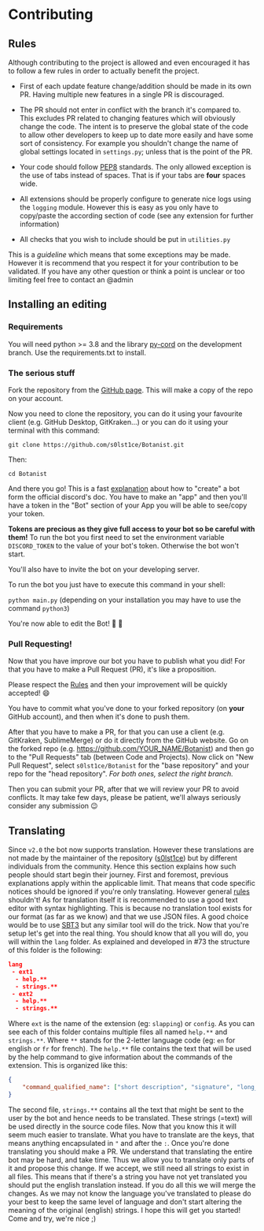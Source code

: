 # Contributing

## Rules

Although contributing to the project is allowed and even encouraged it has to follow a few rules in order to actually benefit the project.

- First of each update feature change/addition should be made in its own PR. Having multiple new features in a single PR is discouraged.

- The PR should not enter in conflict with the branch it's compared to. This excludes PR related to changing features which will obviously change the code. The intent is to preserve the global state of the code to allow other developers to keep up to date more easily and have some sort of consistency. For example you shouldn't change the name of global settings located in `settings.py`; unless that is the point of the PR.
- Your code should follow [PEP8](https://www.python.org/dev/peps/pep-0008/) standards. The only allowed exception is the use of tabs instead of spaces. That is if your tabs are **four** spaces wide.
- All extensions should be properly configure to generate nice logs using the `logging` module. However this is easy as you only have to copy/paste the according section of code (see any extension for further information)
- All checks that you wish to include should be put in `utilities.py`



This is a *guideline* which means that some exceptions may be made. However it is recommend that you respect it for your contribution to be validated. If you have any other question or think a point is unclear or too limiting feel free to contact an @admin

## Installing an editing

### Requirements

You will need python >= 3.8 and the library [py-cord](https://github.com/Pycord-Development/pycord) on the development branch. Use the requirements.txt to install.

### The serious stuff

Fork the repository from the [GitHub page](https://github.com/s0lst1ce/Botanist). This will make a copy of the repo on your account.

Now you need to clone the repository, you can do it using your favourite client (e.g. GitHub Desktop, GitKraken...) or you can do it using your terminal with this command:

`git clone https://github.com/s0lst1ce/Botanist.git`

Then:

`cd Botanist` 

And there you go! This is a fast [explanation](https://discordapp.com/developers/docs/intro#bots-and-apps) about how to "create" a bot form the official discord's doc. You have to make an "app" and then you'll have a token in the "Bot" section of your App you will be able to see/copy your token.

**Tokens are precious as they give full access to your bot so be careful with them!** To run the bot you first need to set the environment variable `DISCORD_TOKEN` to the value of your bot's token. Otherwise the bot won't start.

You'll also have to invite the bot on your developing server.

To run the bot you just have to execute this command in your shell: 

`python main.py` (depending on your installation you may have to use the command `python3`)

You're now able to edit the Bot! :tada: :confetti_ball:

### Pull Requesting!

Now that you have improve our bot you have to publish what you did! For that you have to make a Pull Request (PR), it's like a proposition.

Please respect the [Rules](#Rules) and then your improvement will be quickly accepted! :smile:

You have to commit what you've done to your forked repository (on **your** GitHub account), and  then when it's done to push them.

After that you have to make a PR, for that you can use a client (e.g. GitKraken, SublimeMerge) or do it directly from the GitHub website. Go on the forked repo (e.g. https://github.com/YOUR_NAME/Botanist) and then go to the "Pull Requests" tab (between Code and Projects). Now click on "New Pull Request", select `s0lst1ce/Botanist` for the "base repository" and your repo for the "head repository". *For both ones, select the right branch.*

Then you can submit your PR, after that we will review your PR to avoid conflicts. It may take few days, please be patient, we'll always seriously consider any submission :wink:

## Translating

Since `v2.0` the bot now supports translation. However these translations are not made by the maintainer of the repository ([s0lst1ce](https://github.com/s0lst1ce)) but by different individuals from the community. Hence this section explains how such people should start begin their journey. First and foremost, previous explanations apply within the applicable limit. That means that code specific notices should be ignored if you're only translating. However general [rules](#Rules) shouldn't!
As for translation itself it is recommended to use a good text editor with syntax highlighting. This is because no translation tool exists for our format (as far as we know) and that we use JSON files. A good choice would be to use [SBT3](https://www.sublimetext.com/) but any similar tool will do the trick.
Now that you're setup let's get into the real thing. You should know that all you will do, you will within the `lang` folder. As explained and developed in #73 the structure of this folder is the following:
```json
lang
 - ext1
  - help.**
  - strings.**
 - ext2
  - help.**
  - strings.**
```
Where `ext` is the name of the extension (eg: `slapping`) or `config`. As you can see each of this folder contains multiple files all named `help.**` and `strings.**`. Where `**` stands for the 2-letter language code (eg: `en` for english or `fr` for french). The `help.**` file contains the text that will be used by the help command to give information about the commands of the extension. This is organized like this:
```json
{
	"command_qualified_name": ["short description", "signature", "long_description"]
}
```
The second file, `strings.**` contains all the text that might be sent to the user by the bot and hence needs to be translated. These strings (=text) will be used directly in the source code files.
Now that you know this it will seem much easier to translate. What you have to translate are the keys, that means anything encapsulated in `"` and after the `:`.
Once you're done translating you should make a PR. We understand that translating the entire bot may be hard, and take time. Thus we allow you to translate only parts of it and propose this change. If we accept, we still need all strings to exist in all files. This means that if there's a string you have not yet translated you should put the english translation instead. If you do all this we will merge the changes. As we may not know the language you've translated to please do your best to keep the same level of language and don't start altering the meaning of the original (english) strings.
I hope this will get you started! Come and try, we're nice ;)
